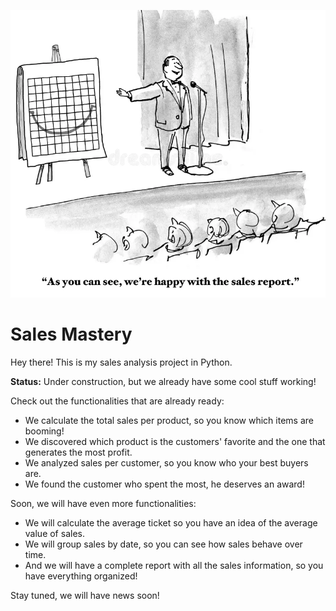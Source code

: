 ![Sales Mastery](sales_pic.png)


# Sales Mastery

Hey there! This is my sales analysis project in Python.

**Status:** Under construction, but we already have some cool stuff working!

Check out the functionalities that are already ready:

- We calculate the total sales per product, so you know which items are booming!
- We discovered which product is the customers' favorite and the one that generates the most profit.
- We analyzed sales per customer, so you know who your best buyers are.
- We found the customer who spent the most, he deserves an award!

Soon, we will have even more functionalities:

- We will calculate the average ticket so you have an idea of the average value of sales.
- We will group sales by date, so you can see how sales behave over time.
- And we will have a complete report with all the sales information, so you have everything organized!

Stay tuned, we will have news soon!
